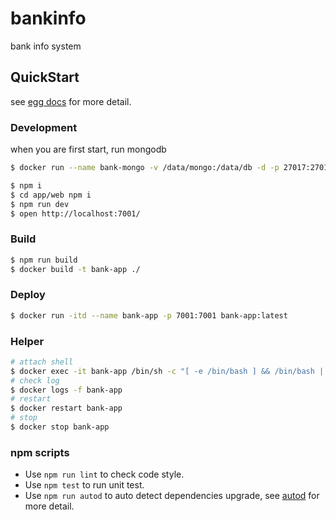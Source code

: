 # bankinfo

bank info system

## QuickStart

<!-- add docs here for user -->

see [egg docs][egg] for more detail.

### Development

when you are first start, run mongodb
```bash
$ docker run --name bank-mongo -v /data/mongo:/data/db -d -p 27017:27017 mongo
```

```bash
$ npm i
$ cd app/web npm i
$ npm run dev
$ open http://localhost:7001/
```

### Build

```bash
$ npm run build
$ docker build -t bank-app ./
```

### Deploy

```bash
$ docker run -itd --name bank-app -p 7001:7001 bank-app:latest
```

### Helper

```bash
# attach shell
$ docker exec -it bank-app /bin/sh -c "[ -e /bin/bash ] && /bin/bash || /bin/sh"
# check log
$ docker logs -f bank-app
# restart
$ docker restart bank-app
# stop
$ docker stop bank-app
```

### npm scripts

- Use `npm run lint` to check code style.
- Use `npm test` to run unit test.
- Use `npm run autod` to auto detect dependencies upgrade, see [autod](https://www.npmjs.com/package/autod) for more detail.


[egg]: https://eggjs.org